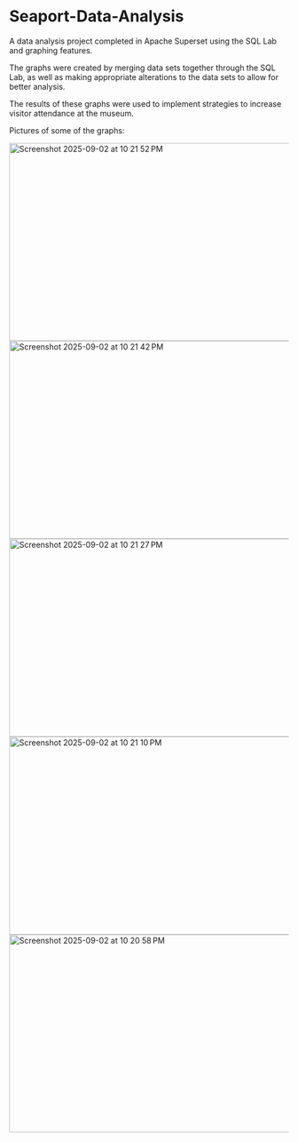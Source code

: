 # Seaport-Data-Analysis
A data analysis project completed in Apache Superset using the SQL Lab and graphing features.

The graphs were created by merging data sets together through the SQL Lab, as well as making appropriate alterations
to the data sets to allow for better analysis.

The results of these graphs were used to implement strategies to increase visitor attendance at the museum. 

Pictures of some of the graphs:

<img width="836" height="356" alt="Screenshot 2025-09-02 at 10 21 52 PM" src="https://github.com/user-attachments/assets/bdde93f3-1c4e-4a9f-bf70-4bdb31b13e63" />

<img width="836" height="356" alt="Screenshot 2025-09-02 at 10 21 42 PM" src="https://github.com/user-attachments/assets/17a2f8f1-3fdc-4838-bc40-d2b1a4877fe3" />

<img width="524" height="356" alt="Screenshot 2025-09-02 at 10 21 27 PM" src="https://github.com/user-attachments/assets/1aa58343-7520-4586-959a-96702acbbd8a" />
  
<img width="848" height="356" alt="Screenshot 2025-09-02 at 10 21 10 PM" src="https://github.com/user-attachments/assets/2d3fc186-fbc6-4f89-9341-8eb2e09e35e8" />

<img width="848" height="356" alt="Screenshot 2025-09-02 at 10 20 58 PM" src="https://github.com/user-attachments/assets/e6b66fb0-87bd-4794-b560-4bdc2f2c5d35" />

